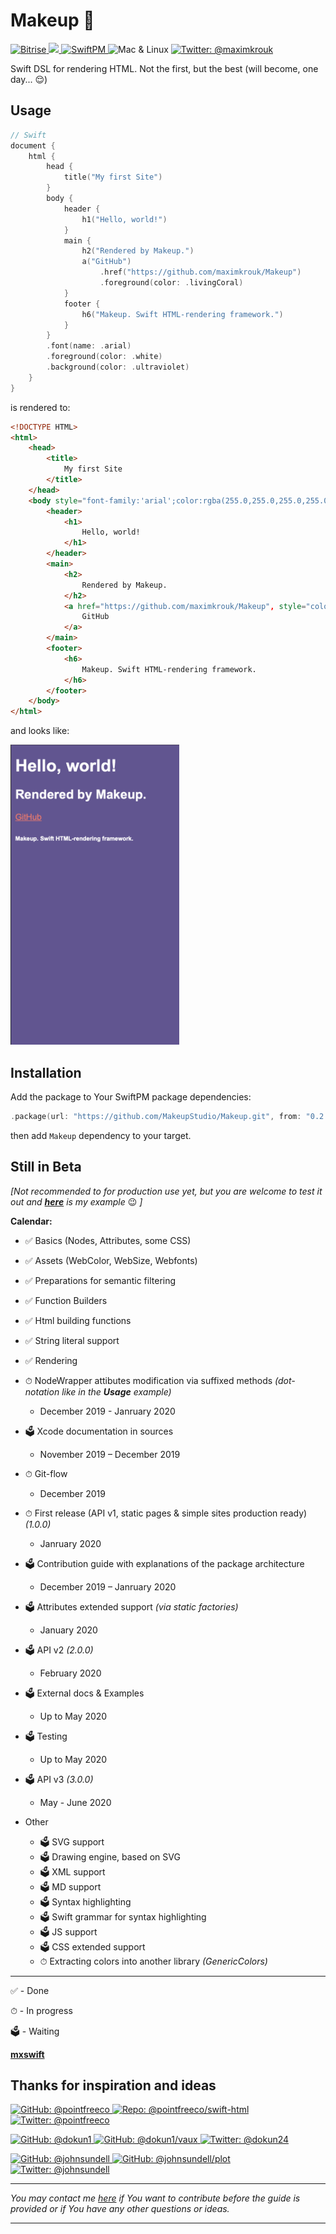 # Makeup 💋

<p>
    <a href="https://www.bitrise.io">
        <img src="https://app.bitrise.io/app/61ab971f41ba1c99/status.svg?token=tpPB3UQPxF6A2wSv_EljFQ&branch=develop/release" alt="Bitrise"/>
    </a>
    <a href="https://swift.org">
        <img src="https://img.shields.io/badge/Swift-5.1-red.svg?logo=swift" />
    </a>
    <a href="https://swift.org/package-manager">
        <img src="https://img.shields.io/badge/SwiftPM-Compatible-brightgreen.svg?style=flat" alt="SwiftPM" />
    </a>
    <img src="https://img.shields.io/badge/Platforms-Mac & Linux-green.svg?style=flat" alt="Mac & Linux" />
    <a href="https://twitter.com/maximkrouk">
        <img src="https://img.shields.io/badge/twitter-@maximkrouk-blue.svg?logo=twitter&style=social" alt="Twitter: @maximkrouk"/>
    </a>
</p>

Swift DSL for rendering HTML. Not the first, but the best (will become, one day... 😌)

## Usage

```swift
// Swift
document {
    html {
        head {
            title("My first Site")
        }
        body {
            header {
                h1("Hello, world!")
            }
            main {
                h2("Rendered by Makeup.")
                a("GitHub")
                    .href("https://github.com/maximkrouk/Makeup")
                    .foreground(color: .livingCoral)
            }
            footer {
                h6("Makeup. Swift HTML-rendering framework.")
            }
        }
        .font(name: .arial)
        .foreground(color: .white)
        .background(color: .ultraviolet)
    }
}
```

is rendered to:

```html
<!DOCTYPE HTML>
<html>
    <head>
        <title>
            My first Site
        </title>
    </head>
    <body style="font-family:'arial';color:rgba(255.0,255.0,255.0,255.0);background-color:rgba(100.0,83.0,148.0,255.0);">
        <header>
            <h1>
                Hello, world!
            </h1>
        </header>
        <main>
            <h2>
                Rendered by Makeup.
            </h2>
            <a href="https://github.com/maximkrouk/Makeup", style="color:rgba(250.0,114.0,104.0,255.0);">
                GitHub
            </a>
        </main>
        <footer>
            <h6>
                Makeup. Swift HTML-rendering framework.
            </h6>
        </footer>
    </body>
</html>
```

and looks like:

<img src="./Assets/Example-iPhone5.png" alt="Example-iPhone5" width="270px"/>



## Installation

Add the package to Your SwiftPM package dependencies:

```swift
.package(url: "https://github.com/MakeupStudio/Makeup.git", from: "0.2.1")
```

then add `Makeup` dependency to your target.

## Still in Beta

_[Not recommended to for production use yet, but you are welcome to test it out and **[here](https://mxswift.herokuapp.com)** is my example_ 😉 _]_

__Calendar:__

- ✅ Basics (Nodes, Attributes, some CSS)
- ✅ Assets (WebColor, WebSize, Webfonts)
- ✅ Preparations for semantic filtering
- ✅ Function Builders
- ✅ Html building functions
- ✅ String literal support
- ✅ Rendering
- ⏱ NodeWrapper attibutes modification via suffixed methods _(dot-notation like in the __Usage__ example)_
  - December 2019 - Janruary 2020
  
- 🗳 Xcode documentation in sources

  -  November 2019 – December 2019
- ⏱ Git-flow

  - December 2019
- ⏱ First release (API v1, static pages & simple sites production ready) _(1.0.0)_
  - Janruary 2020
  
- 🗳 Contribution guide with explanations of the package architecture
  - December 2019 – Janruary 2020
  
- 🗳 Attributes extended support _(via static factories)_
  - January 2020
- 🗳 API v2 _(2.0.0)_
  - February 2020
  
- 🗳 External docs & Examples

  - Up to May 2020
- 🗳 Testing

  - Up to May 2020
- 🗳 API v3 _(3.0.0)_
  - May - June 2020
- Other
  - 🗳 SVG support
  - 🗳 Drawing engine, based on SVG
  - 🗳 XML support
  - 🗳 MD support
  - 🗳 Syntax highlighting
  - 🗳 Swift grammar for syntax highlighting
  - 🗳 JS support
  - 🗳 CSS extended support
  - ⏱ Extracting colors into another library _(GenericColors)_

---

✅ - Done

⏱ - In progress

🗳 - Waiting


**[mxswift](https://mxswift.herokuapp.com)**

## Thanks for inspiration and ideas

<div>
  <!-- --------------------- pointfree.co --------------------- -->
  <p>
  <a href="https://github.com/pointfreeco">
  <img src="https://img.shields.io/badge/github--aaaaaa.svg?logo=github&style=social" alt = "GitHub: @pointfreeco">
  </a>
  <a href="https://github.com/pointfreeco/swift-html">
  <img src="https://img.shields.io/badge/swift__html--aaaaaa.svg?style=social" alt = "Repo: @pointfreeco/swift-html">
  </a>
  <a href="https://twitter.com/pointfreeco">
        <img src="https://img.shields.io/badge/twitter-@pointfreeco-blue.svg?logo=twitter&style=social" alt="Twitter: @pointfreeco" />
    </a>
</p>
  <!-- --------------------- David Okun --------------------- -->
  <p>
  <a href="https://github.com/dokun1">
  <img src="https://img.shields.io/badge/github--aaaaaa.svg?logo=github&style=social" alt = "GitHub: @dokun1">
  </a>
  <a href="https://github.com/dokun1/vaux">
  <img src="https://img.shields.io/badge/vaux--aaaaaa.svg?style=social" alt = "GitHub: @dokun1/vaux">
  </a>
  <a href="https://twitter.com/dokun24">
        <img src="https://img.shields.io/badge/twitter-@dokun24-blue.svg?logo=twitter&style=social" alt="Twitter: @dokun24" />
    </a>
</p>
  <!-- -------------------- John Sundell -------------------- -->
  <p>
  <a href="https://github.com/johnsundell">
  <img src="https://img.shields.io/badge/github--aaaaaa.svg?logo=github&style=social" alt = "GitHub: @johnsundell">
  </a>
  <a href="https://github.com/johnsundell/plot">
  <img src="https://img.shields.io/badge/plot--aaaaaa.svg?style=social" alt = "GitHub: @johnsundell/plot">
  </a>
  <a href="https://twitter.com/johnsundell">
        <img src="https://img.shields.io/badge/twitter-@johnsundell-blue.svg?logo=twitter&style=social" alt="Twitter: @johnsundell" />
    </a>
</p></div>



---

_You may contact me [here](https://twitter.com/maximkrouk) if You want to contribute before the guide is provided or if You have any other questions or ideas._

---

